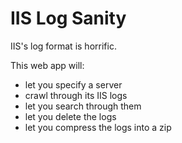 # IIS Log Sanity #

IIS's log format is horrific.

This web app will:

- let you specify a server
- crawl through its IIS logs
- let you search through them
- let you delete the logs
- let you compress the logs into a zip 